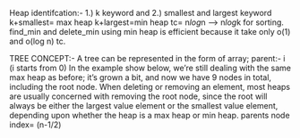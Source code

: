 Heap identifcation:-
1.) k keyword and   2.) smallest and largest keyword
k+smallest= max heap
k+largest=min heap
tc= n*log*n --> n*log*k  for sorting.  
find_min and delete_min using min heap is efficient because it take only o(1) and o(log n) tc.


TREE CONCEPT:- A tree can be represented in the form of array;
parent:- i (i starts from 0)
In the example show below, we’re still dealing with the same max heap as before; it’s grown a bit, and now we have 9 nodes in total, including the root node. When deleting or removing an element, most heaps are usually concerned with removing the root node, since the root will always be either the largest value element or the smallest value element, depending upon whether the heap is a max heap or min heap.
parents node index= (n-1/2)